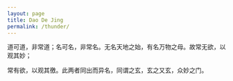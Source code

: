 ```yaml
---
layout: page
title: Dao De Jing
permalink: /thunder/
---
```


道可道，非常道；名可名，非常名。无名天地之始，有名万物之母。故常无欲，以观其妙；

常有欲，以观其徼。此两者同出而异名，同谓之玄，玄之又玄，众妙之门。


